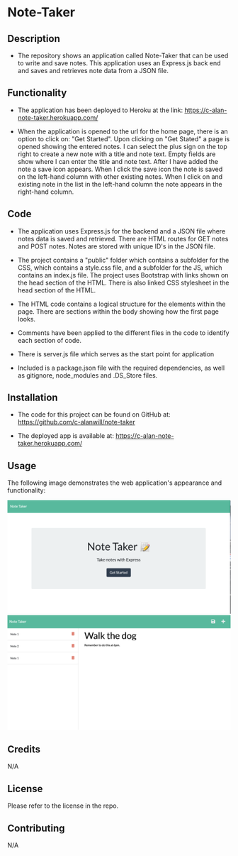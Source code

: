 # Note-Taker

## Description

* The repository shows an application called Note-Taker that can be used to write and save notes. This application uses an Express.js back end and saves and retrieves note data from a JSON file.

## Functionality

* The application has been deployed to Heroku at the link: https://c-alan-note-taker.herokuapp.com/  

* When the application is opened to the url for the home page, there is an option to click on:  "Get Started".  Upon clicking on "Get Stated" a page is opened showing the entered notes.  I can select the plus sign on the top right to create a new note with a title and note text.  Empty fields are show where I can enter the title and note text.  After I have added the note a save icon appears.  When I click the save icon the note is saved on the left-hand column with other existing notes.  When I click on and existing note in the list in the left-hand column the note appears in the right-hand column.

## Code

* The application uses Express.js for the backend and a JSON file where notes data is saved and retrieved.  There are HTML routes for GET notes and POST notes.  Notes are stored with unique ID's in the JSON file.

* The project contains a "public" folder which contains a subfolder for the CSS, which contains a style.css file, and a subfolder for the JS, which contains an index.js file.  The project uses Bootstrap with links shown on the head section of the HTML.  There is also linked CSS stylesheet in the head section of the HTML. 

* The HTML code contains a logical structure for the elements within the page.  There are sections within the body showing how the first page looks.

* Comments have been applied to the different files in the code to identify each section of code. 

* There is server.js file which serves as the start point for application

* Included is a package.json file with the required dependencies, as well as gitignore, node_modules and .DS_Store files.

## Installation

* The code for this project can be found on GitHub at: https://github.com/c-alanwill/note-taker

* The deployed app is available at: https://c-alan-note-taker.herokuapp.com/

## Usage

The following image demonstrates the web application's appearance and functionality:

![Notes Page 1](./Assets/note-taker-homepage.png)
![Notes Page 2](./Assets/notes-page.png)

## Credits

N/A

## License

Please refer to the license in the repo.

## Contributing

N/A